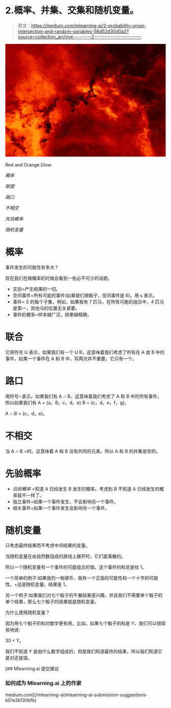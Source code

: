 # 2.概率、并集、交集和随机变量。

> 原文：<https://medium.com/mlearning-ai/2-probability-union-intersection-and-random-variables-56d52d30d0a2?source=collection_archive---------2----------------------->

![](img/ecab823468a4abd73004a7220732ba74.png)

Red and Orange Glow

*概率*

*联盟*

*路口*

*不相交*

*先验概率*

*随机变量*

# **概率**

事件发生的可能性有多大？

现在我们在做概率的时候会看到一些必不可少的话题。

*   实验=产生结果的一切。
*   空间事件=所有可能的事件(如果我们掷骰子，空间事件是 6)。用 s 表示。
*   事件= S 的每个子集，例如，如果我有 7 匹马，在所有可能的组合中，4 匹马是第一，其他马的位置无关紧要。
*   事件的概率=样本越广泛，结果越精确，

# **联合**

它用符号 U 表示，如果我们有一个 U B，这意味着我们考虑了所有在 A 或 B 中的事件，如果一个事件在 A 和 B 中，写两次并不重要，它只有一个。

# **路口**

用符号∩表示。如果我们有 A ∩ B，这意味着我们考虑了 A 和 B 中的所有事件，所以如果我们有 A = {a，B，c，d，e} B = {c，d，e，f，g}。

A ∩ B = {c，d，e}。

# **不相交**

当 A ∩ B =时。这意味着 A 和 B 没有共同的元素。所以 A 和 B 的并集是空的。

# **先验概率**

*   *后验概率* =知道 A 已经发生 B 发生的概率。考虑到 B 不知道 A 已经发生的概率就不一样了。
*   独立事件=如果一个事件发生，不会影响另一个事件。
*   相关事件=如果一个事件发生会影响另一个事件。

# **随机变量**

只考虑最终结果而不考虑中间结果的变量。

当随机变量在由自然数组成的直线上展开时，它们是离散的。

所以一个随机变量有一个事件的可能组合的值，这个事件的和总是给 1。

一个简单的例子:如果我扔一枚硬币，我有一个正面的可能性和一个十字的可能性。+这是随机变量。结果是 1。

另一个例子:如果我们对七个骰子的午餐结果感兴趣，并且我们不需要单个骰子的单个结果，那么七个骰子的结果就是随机变量。

为什么使用随机变量？

因为用七个骰子的和对数学更有用，比如，如果七个骰子的和是 Y，我们可以很容易地说:

30 < Y。

我们不知道 Y 是由什么数字组成的，但是我们知道最终的结果，所以我们知道它是对还是错。

[](/mlearning-ai/mlearning-ai-submission-suggestions-b51e2b130bfb) [## Mlearning.ai 提交建议

### 如何成为 Mlearning.ai 上的作家

medium.com](/mlearning-ai/mlearning-ai-submission-suggestions-b51e2b130bfb)